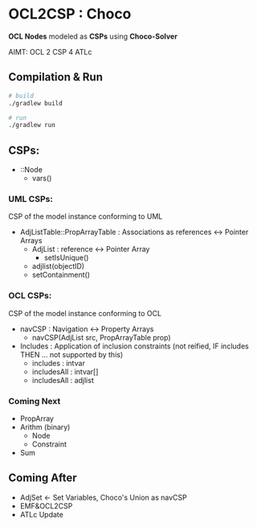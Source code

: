 # OCL2CSP : Choco
**OCL Nodes** modeled as **CSPs** using **Choco-Solver**

AIMT: OCL 2 CSP 4 ATLc

## Compilation & Run
```bash
# build
./gradlew build

# run
./gradlew run
```
## CSPs:
- ::Node
   - vars()
### UML CSPs:
CSP of the model instance conforming to UML

- AdjListTable::PropArrayTable : Associations as references <-> Pointer Arrays
   - AdjList : reference <-> Pointer Array
       - setIsUnique()
   - adjlist(objectID)
   - setContainment()

### OCL CSPs:
CSP of the model instance conforming to OCL

- navCSP : Navigation <-> Property Arrays
  - navCSP(AdjList src, PropArrayTable prop)
- Includes : Application of inclusion constraints (not reified, IF includes THEN ... not supported by this)
  - includes : intvar
  - includesAll : intvar[]
  - includesAll : adjlist
 
### Coming Next
- PropArray
- Arithm (binary)
   - Node
   - Constraint
- Sum    

## Coming After
- AdjSet <- Set Variables, Choco's Union as navCSP
- EMF&OCL2CSP
- ATLc Update
